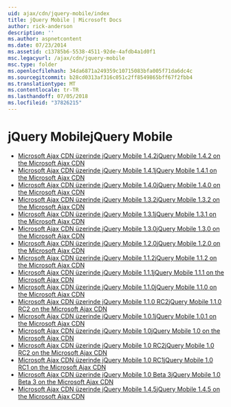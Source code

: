 ```yaml
---
uid: ajax/cdn/jquery-mobile/index
title: jQuery Mobile | Microsoft Docs
author: rick-anderson
description: ''
ms.author: aspnetcontent
ms.date: 07/23/2014
ms.assetid: c13785b6-5538-4511-92de-4afdb4a1d0f1
msc.legacyurl: /ajax/cdn/jquery-mobile
msc.type: folder
ms.openlocfilehash: 34da6871a249359c10715083bfa005f71da6dc4c
ms.sourcegitcommit: b28cd0313af316c051c2ff8549865bff67f2fbb4
ms.translationtype: MT
ms.contentlocale: tr-TR
ms.lasthandoff: 07/05/2018
ms.locfileid: "37826215"
---
```

<a name="jquery-mobile"></a><span data-ttu-id="22ff4-102">jQuery Mobile</span><span class="sxs-lookup"><span data-stu-id="22ff4-102">jQuery Mobile</span></span>
====================
- [<span data-ttu-id="22ff4-103">Microsoft Ajax CDN üzerinde jQuery Mobile 1.4.2</span><span class="sxs-lookup"><span data-stu-id="22ff4-103">jQuery Mobile 1.4.2 on the Microsoft Ajax CDN</span></span>](cdnjquerymobile142.md)
- [<span data-ttu-id="22ff4-104">Microsoft Ajax CDN üzerinde jQuery Mobile 1.4.1</span><span class="sxs-lookup"><span data-stu-id="22ff4-104">jQuery Mobile 1.4.1 on the Microsoft Ajax CDN</span></span>](cdnjquerymobile141.md)
- [<span data-ttu-id="22ff4-105">Microsoft Ajax CDN üzerinde jQuery Mobile 1.4.0</span><span class="sxs-lookup"><span data-stu-id="22ff4-105">jQuery Mobile 1.4.0 on the Microsoft Ajax CDN</span></span>](cdnjquerymobile140.md)
- [<span data-ttu-id="22ff4-106">Microsoft Ajax CDN üzerinde jQuery Mobile 1.3.2</span><span class="sxs-lookup"><span data-stu-id="22ff4-106">jQuery Mobile 1.3.2 on the Microsoft Ajax CDN</span></span>](cdnjquerymobile132.md)
- [<span data-ttu-id="22ff4-107">Microsoft Ajax CDN üzerinde jQuery Mobile 1.3.1</span><span class="sxs-lookup"><span data-stu-id="22ff4-107">jQuery Mobile 1.3.1 on the Microsoft Ajax CDN</span></span>](cdnjquerymobile131.md)
- [<span data-ttu-id="22ff4-108">Microsoft Ajax CDN üzerinde jQuery Mobile 1.3.0</span><span class="sxs-lookup"><span data-stu-id="22ff4-108">jQuery Mobile 1.3.0 on the Microsoft Ajax CDN</span></span>](cdnjquerymobile130.md)
- [<span data-ttu-id="22ff4-109">Microsoft Ajax CDN üzerinde jQuery Mobile 1.2.0</span><span class="sxs-lookup"><span data-stu-id="22ff4-109">jQuery Mobile 1.2.0 on the Microsoft Ajax CDN</span></span>](cdnjquerymobile120.md)
- [<span data-ttu-id="22ff4-110">Microsoft Ajax CDN üzerinde jQuery Mobile 1.1.2</span><span class="sxs-lookup"><span data-stu-id="22ff4-110">jQuery Mobile 1.1.2 on the Microsoft Ajax CDN</span></span>](cdnjquerymobile112.md)
- [<span data-ttu-id="22ff4-111">Microsoft Ajax CDN üzerinde jQuery Mobile 1.1.1</span><span class="sxs-lookup"><span data-stu-id="22ff4-111">jQuery Mobile 1.1.1 on the Microsoft Ajax CDN</span></span>](cdnjquerymobile111.md)
- [<span data-ttu-id="22ff4-112">Microsoft Ajax CDN üzerinde jQuery Mobile 1.1.0</span><span class="sxs-lookup"><span data-stu-id="22ff4-112">jQuery Mobile 1.1.0 on the Microsoft Ajax CDN</span></span>](cdnjquerymobile110.md)
- [<span data-ttu-id="22ff4-113">Microsoft Ajax CDN üzerinde jQuery Mobile 1.1.0 RC2</span><span class="sxs-lookup"><span data-stu-id="22ff4-113">jQuery Mobile 1.1.0 RC2 on the Microsoft Ajax CDN</span></span>](cdnjquerymobile110rc2.md)
- [<span data-ttu-id="22ff4-114">Microsoft Ajax CDN üzerinde jQuery Mobile 1.0.1</span><span class="sxs-lookup"><span data-stu-id="22ff4-114">jQuery Mobile 1.0.1 on the Microsoft Ajax CDN</span></span>](cdnjquerymobile101.md)
- [<span data-ttu-id="22ff4-115">Microsoft Ajax CDN üzerinde jQuery Mobile 1.0</span><span class="sxs-lookup"><span data-stu-id="22ff4-115">jQuery Mobile 1.0 on the Microsoft Ajax CDN</span></span>](cdnjquerymobile10.md)
- [<span data-ttu-id="22ff4-116">Microsoft Ajax CDN üzerinde jQuery Mobile 1.0 RC2</span><span class="sxs-lookup"><span data-stu-id="22ff4-116">jQuery Mobile 1.0 RC2 on the Microsoft Ajax CDN</span></span>](cdnjquerymobile10rc2.md)
- [<span data-ttu-id="22ff4-117">Microsoft Ajax CDN üzerinde jQuery Mobile 1.0 RC1</span><span class="sxs-lookup"><span data-stu-id="22ff4-117">jQuery Mobile 1.0 RC1 on the Microsoft Ajax CDN</span></span>](cdnjquerymobile10rc1.md)
- [<span data-ttu-id="22ff4-118">Microsoft Ajax CDN üzerinde jQuery Mobile 1.0 Beta 3</span><span class="sxs-lookup"><span data-stu-id="22ff4-118">jQuery Mobile 1.0 Beta 3 on the Microsoft Ajax CDN</span></span>](cdnjquerymobile10b3.md)
- [<span data-ttu-id="22ff4-119">Microsoft Ajax CDN üzerinde jQuery Mobile 1.4.5</span><span class="sxs-lookup"><span data-stu-id="22ff4-119">jQuery Mobile 1.4.5 on the Microsoft Ajax CDN</span></span>](cdnjquerymobile145.md)

